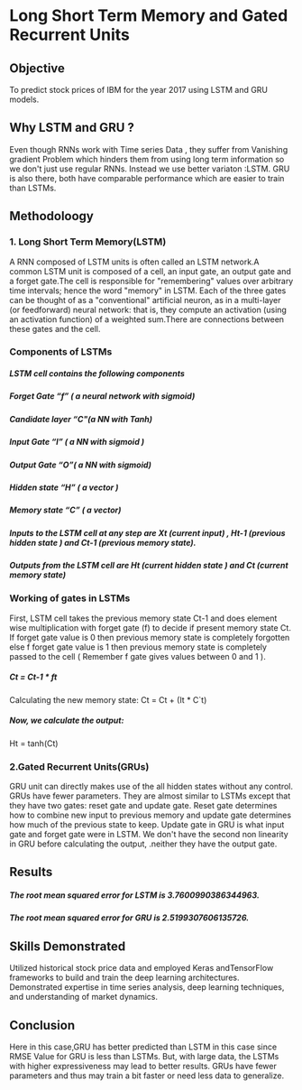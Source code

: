 # Long Short Term Memory and Gated Recurrent Units
## Objective
To predict stock prices of IBM  for the year 2017 using LSTM and GRU models.
## Why LSTM and GRU ?
Even though RNNs work with Time series Data , they suffer from Vanishing gradient Problem which hinders them from using long term information so we don't just use regular 
RNNs. Instead we use better variaton :LSTM. GRU is also there, both have comparable performance which are easier to train than LSTMs.
## Methodoloogy
### 1. Long Short Term Memory(LSTM)
A RNN composed of LSTM units is often called an LSTM network.A common LSTM unit is composed of a cell, an input gate, an output gate and a forget gate.The cell is responsible for "remembering" values over arbitrary time intervals; hence the word "memory" in LSTM. Each of the three gates can be thought of as a "conventional" artificial neuron, as in a multi-layer (or feedforward) neural network: that is, they compute an activation (using an activation function) of a weighted sum.There are connections between these gates and the cell.
### Components of LSTMs
##### LSTM cell contains the following components
##### Forget Gate “f” ( a neural network with sigmoid)
##### Candidate layer “C"(a NN with Tanh)
##### Input Gate “I” ( a NN with sigmoid )
##### Output Gate “O”( a NN with sigmoid)
##### Hidden state “H” ( a vector )
##### Memory state “C” ( a vector)
##### Inputs to the LSTM cell at any step are Xt (current input) , Ht-1 (previous hidden state ) and Ct-1 (previous memory state).
##### Outputs from the LSTM cell are Ht (current hidden state ) and Ct (current memory state)
### Working of gates in LSTMs
First, LSTM cell takes the previous memory state Ct-1 and does element wise multiplication with forget gate (f) to decide if present memory state Ct. If forget gate value is 0 then previous memory state is completely forgotten else f forget gate value is 1 then previous memory state is completely passed to the cell ( Remember f gate gives values between 0 and 1 ).
##### Ct = Ct-1 * ft
Calculating the new memory state:
Ct = Ct + (It * C`t)
##### Now, we calculate the output:
Ht = tanh(Ct)
### 2.Gated Recurrent Units(GRUs)
GRU unit can directly makes use of the all hidden states without any control. GRUs have fewer parameters. They are almost similar to LSTMs except that they have two gates: reset gate and update gate. Reset gate determines how to combine new input to previous memory and update gate determines how much of the previous state to keep. Update gate in GRU is what input gate and forget gate were in LSTM. We don't have the second non linearity in GRU before calculating the output, .neither they have the output gate.
## Results
##### The root mean squared error for LSTM is 3.7600990386344963.
##### The root mean squared error for GRU  is 2.5199307606135726.

## Skills Demonstrated
Utilized historical stock price data and employed Keras andTensorFlow frameworks to build and train the deep learning architectures.
Demonstrated expertise in time series analysis, deep learning techniques, and understanding of market dynamics.
## Conclusion
 Here in this case,GRU has better predicted than LSTM in this case since RMSE Value for GRU is less than LSTMs. But,  with large data, the LSTMs with higher expressiveness may lead to better results. GRUs have fewer parameters and thus may train a bit faster or need less data to generalize.






